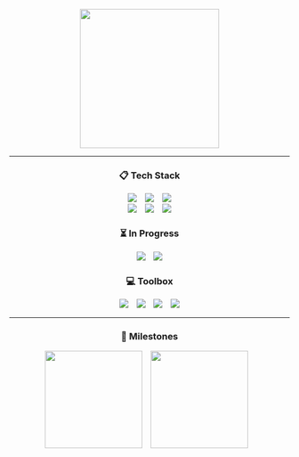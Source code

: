 <p align="center">
    <a href="https://github.com/decoyer">
        <img height=250 align="center" src="https://capsule-render.vercel.app/api?type=waving&animation=fadeIn&color=gradient&height=240&section=footer&fontColor=ffffe4&text=Decoy%20the%20World!!&fontSize=65&fontAlign=65&fontAlignY=65&stroke=000000&strokeWidth=2&desc=🦆&descSize=60&descAlign=80&descAlignY=15"/>
    </a>
</p>

<hr>

<h3 align="center">📋 Tech Stack</h3>
<p align="center">
    <a href="https://github.com/decoyer"><img src="https://img.shields.io/badge/java-%23ED8B00.svg?style=for-the-badge&logo=openjdk&logoColor=white"/></a> &ensp;
    <a href="https://github.com/decoyer"><img src="https://img.shields.io/badge/python-3670A0?style=for-the-badge&logo=python&logoColor=ffdd54"/></a> &ensp;
    <a href="https://github.com/decoyer"><img src="https://img.shields.io/badge/javascript-%23323330.svg?style=for-the-badge&logo=javascript&logoColor=%23F7DF1E"/></a>
    <br>
    <a href="https://github.com/decoyer"><img src="https://img.shields.io/badge/spring-%236DB33F.svg?style=for-the-badge&logo=spring&logoColor=white"/></a> &ensp;
    <a href="https://github.com/decoyer"><img src="https://img.shields.io/badge/react-%2320232a.svg?style=for-the-badge&logo=react&logoColor=%2361DAFB"/></a> &ensp;
    <a href="https://github.com/decoyer"><img src="https://img.shields.io/badge/Solidity-%23363636.svg?style=for-the-badge&logo=solidity&logoColor=white"/></a>
</p>

<h3 align="center">⏳ In Progress</h3>
<p align="center">
    <a href="https://github.com/decoyer"><img src="https://img.shields.io/badge/go-%2300ADD8.svg?style=for-the-badge&logo=go&logoColor=white"/></a> &ensp;
    <a href="https://github.com/decoyer"><img src="https://img.shields.io/badge/rust-%23000000.svg?style=for-the-badge&logo=rust&logoColor=white"/></a>
</p>

<h3 align="center">💻 Toolbox</h3>
<p align="center">
    <a href="https://github.com/decoyer"><img src="https://img.shields.io/badge/github-%23121011.svg?style=for-the-badge&logo=github&logoColor=white"/></a> &ensp;
    <a href="https://github.com/decoyer"><img src="https://img.shields.io/badge/figma-%23F24E1E.svg?style=for-the-badge&logo=figma&logoColor=white"/></a> &ensp;
    <a href="https://github.com/decoyer"><img src="https://img.shields.io/badge/Notion-%23000000.svg?style=for-the-badge&logo=notion&logoColor=white"/></a> &ensp;
    <a href="https://github.com/decoyer"><img src="https://img.shields.io/badge/Slack-4A154B?style=for-the-badge&logo=slack&logoColor=white"/></a>
</p>

<hr>

<h3 align="center">🏃 Milestones</h3>
<p align="center">
    <a href="https://solved.ac/profile/decoyer"><img height="175" src="http://mazassumnida.wtf/api/v2/generate_badge?boj=decoyer"/></a> &ensp;
    <a href="https://solved.ac/profile/decoyer"><img height="175" src="http://mazandi.herokuapp.com/api?handle=decoyer&theme=dark"/></a> &ensp;
    <!--
    <img height="175" src="https://leetcard.jacoblin.cool/decoyer?theme=nord&font=Roboto&border=0&radius=20&animation=true"/>
    -->
</p>
